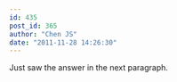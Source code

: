 ```yaml
---
id: 435
post_id: 365
author: "Chen JS"
date: "2011-11-28 14:26:30"
---
```

Just saw the answer in the next paragraph.
